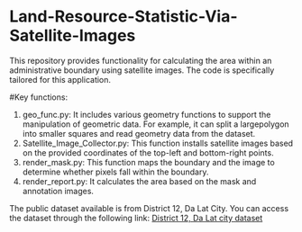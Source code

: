 # Land-Resource-Statistic-Via-Satellite-Images

This repository provides functionality for calculating the area within an administrative boundary using satellite images. The code is specifically tailored for this application.

#Key functions:

1. geo_func.py: It includes various geometry functions to support the manipulation of geometric data. For example, it can split a largepolygon into smaller squares and read geometry data from the dataset.
2. Satellite_Image_Collector.py: This function installs satellite images based on the provided coordinates of the top-left and bottom-right points.
3. render_mask.py: This function maps the boundary and the image to determine whether pixels fall within the boundary.
4. render_report.py: It calculates the area based on the mask and annotation images.



The public dataset available is from District 12, Da Lat City. You can access the dataset through the following link: [District 12, Da Lat city dataset](https://drive.google.com/drive/folders/1HUd84yzf88tOZmYqmIrJKK7QrD2dwGMx)

